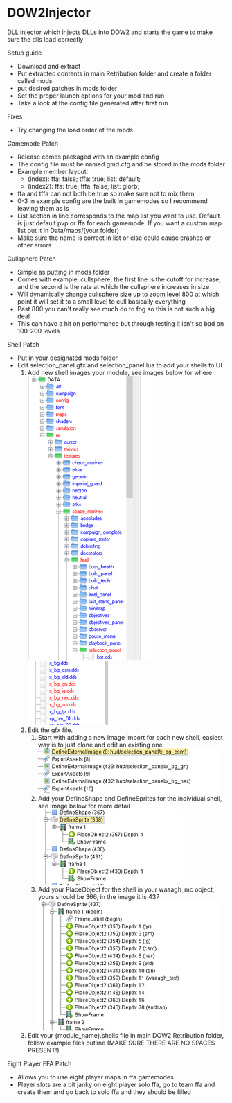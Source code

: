 # DOW2Injector
DLL injector which injects DLLs into DOW2 and starts the game to make sure the dlls load correctly

Setup guide
- Download and extract
- Put extracted contents in main Retribution folder and create a folder called mods
- put desired patches in mods folder
- Set the proper launch options for your mod and run
- Take a look at the config file generated after first run

Fixes
- Try changing the load order of the mods


Gamemode Patch
- Release comes packaged with an example config
- The config file must be named gmd.cfg and be stored in the mods folder
- Example member layout:
  - (index): ffa: false; tffa: true; list: default;
  - (index2): ffa: true; tffa: false; list: glorb;
- ffa and tffa can not both be true so make sure not to mix them
- 0-3 in example config are the built in gamemodes so I recommend leaving them as is
- List section in line corresponds to the map list you want to use. Default is just default pvp or ffa for each gamemode. If you want a custom map list put it in Data/maps/(your folder)
- Make sure the name is correct in list or else could cause crashes or other errors

Cullsphere Patch
- Simple as putting in mods folder
- Comes with example .cullsphere, the first line is the cutoff for increase, and the second is the rate at which the cullsphere increases in size
- Will dynamically change cullsphere size up to zoom level 800 at which point it will set it to a small level to cull basically everything
- Past 800 you can't really see much do to fog so this is not such a big deal
- This can have a hit on performance but through testing it isn't so bad on 100-200 levels

Shell Patch
- Put in your designated mods folder
- Edit selection_panel.gfx and selection_panel.lua to add your shells to UI
    1. Add new shell images your module, see images below for where <br />
       ![alt text](https://github.com/Bruiserjoe/DOW2Injector/blob/main/Capture1.PNG?raw=true)
       ![alt text](https://github.com/Bruiserjoe/DOW2Injector/blob/main/Capture2.PNG?raw=true)
    3. Edit the gfx file.
         1. Start with adding a new image import for each new shell, easiest way is to just clone and edit an existing one <br />
            ![alt text](https://github.com/Bruiserjoe/DOW2Injector/blob/main/Capture3.PNG?raw=true)
         2. Add your DefineShape and DefineSprites for the individual shell, see image below for more detail <br />
            ![alt text](https://github.com/Bruiserjoe/DOW2Injector/blob/main/Capture4.PNG?raw=true)
         3. Add your PlaceObject for the shell in your waaagh_mc object, yours should be 366, in the image it is 437 <br />
            ![alt text](https://github.com/Bruiserjoe/DOW2Injector/blob/main/Capture5.PNG?raw=true)
    4. Edit your {module_name}.shells file in main DOW2 Retribution folder, follow example files outline (MAKE SURE THERE ARE NO SPACES PRESENT!)

Eight Player FFA Patch
- Allows you to use eight player maps in ffa gamemodes
- Player slots are a bit janky on eight player solo ffa, go to team ffa and create them and go back to solo ffa and they should be filled

